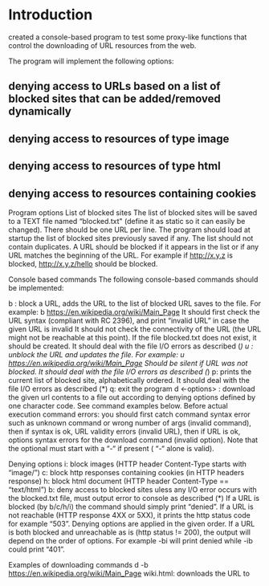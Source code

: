 
# Introduction
created a console-based program to test some proxy-like functions that control the downloading of URL resources from the web.

The program will implement the following options:

## denying access to URLs based on a list of blocked sites that can be added/removed dynamically
## denying access to resources of type image
## denying access to resources of type html
## denying access to resources containing cookies

Program options
List of blocked sites
The list of blocked sites will be saved to a TEXT file named “blocked.txt" (define it as static so it can easily be changed). 
There should be one URL per line. The program should load at startup the list of blocked sites previously saved if any.
The list should not contain duplicates. A URL should be blocked if it appears in the list or if any URL matches the beginning of the URL. 
For example if http://x.y.z is blocked, http://x.y.z/hello should be blocked.

Console based commands
The following console-based commands should be implemented:

b <url>: block a URL, adds the URL to the list of blocked URL saves to the file. For example: b https://en.wikipedia.org/wiki/Main_Page
It should first check the URL syntax (compliant with RC 2396), and print “invalid URL” in case the given URL is invalid
It should not check the connectivity of the URL (the URL might not be reachable at this point).
If the file blocked.txt does not exist, it should be created.
It should deal with the file I/O errors as described (*)
u <url>: unblock the URL and updates the file. For example: u https://en.wikipedia.org/wiki/Main_Page
Should be silent if URL was not blocked.
It should deal with the file I/O errors as described (*)
p: prints the current list of blocked site, alphabetically ordered. It should deal with the file I/O errors as described (*)
q: exit the program
d <-options> <url> <out>: download the given url contents to a file out according to denying options defined by one character code. See command examples below.
Before actual execution command errors: you should first catch command syntax error such as unknown command or wrong number of args (invalid command), then if syntax is ok, URL validity errors (invalid URL), then if URL is ok, options syntax errors for the download command (invalid option). Note that the optional <list of options> must start with a “-“ if present ( “-“ alone is valid).

Denying options
i: block images (HTTP header Content-Type starts with “image/”)
c: block http responses containing cookies (in HTTP headers response)
h: block html document (HTTP header Content-Type == “text/html”)
b: deny access to blocked sites uless any I/O error occurs with the blocked.txt file, must output error to console as described (*)
If a URL is blocked (by b/c/h/i) the command should simply print “denied”. If a URL is not reachable (HTTP response 4XX or 5XX), it prints the http status code for example “503”. Denying options are applied in the given order. If a URL is both blocked and unreachable as is (http status != 200), the output will depend on the order of options. For example -bi will print denied while -ib could print “401”.

Examples of downloading commands
d -b https://en.wikipedia.org/wiki/Main_Page wiki.html: downloads the URL to
